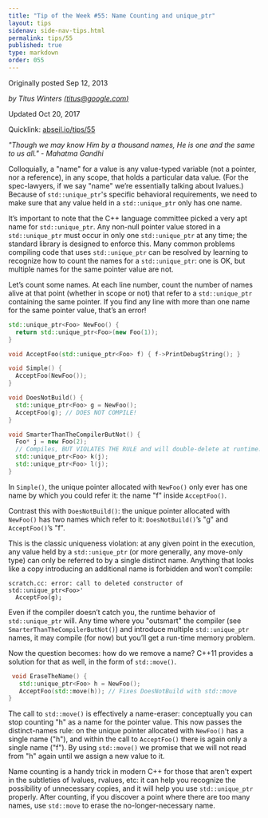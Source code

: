 ```yaml
---
title: "Tip of the Week #55: Name Counting and unique_ptr"
layout: tips
sidenav: side-nav-tips.html
permalink: tips/55
published: true
type: markdown
order: 055
---
```


Originally posted Sep 12, 2013

*by Titus Winters [(titus@google.com)](mailto:titus@google.com)*

Updated Oct 20, 2017

Quicklink: [abseil.io/tips/55](https://abseil.io/tips/55)

*"Though we may know Him by a thousand names, He is one and the same to us
all." - Mahatma Gandhi*

Colloquially, a "name" for a value is any value-typed variable (not a pointer,
nor a reference), in any scope, that holds a particular data value. (For the
spec-lawyers, if we say "name" we’re essentially talking about lvalues.) Because
of `std::unique_ptr`'s specific behavioral requirements, we need to make sure
that any value held in a `std::unique_ptr` only has one name.

It’s important to note that the C++ language committee picked a very apt name
for `std::unique_ptr`. Any non-null pointer value stored in a `std::unique_ptr`
must occur in only one `std::unique_ptr` at any time; the standard library is
designed to enforce this. Many common problems compiling code that uses
`std::unique_ptr` can be resolved by learning to recognize how to count the
names for a `std::unique_ptr`: one is OK, but multiple names for the same
pointer value are not.

Let’s count some names. At each line number, count the number of names alive at
that point (whether in scope or not) that refer to a `std::unique_ptr`
containing the same pointer. If you find any line with more than one name for
the same pointer value, that’s an error!

```c++
std::unique_ptr<Foo> NewFoo() {
  return std::unique_ptr<Foo>(new Foo(1));
}

void AcceptFoo(std::unique_ptr<Foo> f) { f->PrintDebugString(); }

void Simple() {
  AcceptFoo(NewFoo());
}

void DoesNotBuild() {
  std::unique_ptr<Foo> g = NewFoo();
  AcceptFoo(g); // DOES NOT COMPILE!
}

void SmarterThanTheCompilerButNot() {
  Foo* j = new Foo(2);
  // Compiles, BUT VIOLATES THE RULE and will double-delete at runtime.
  std::unique_ptr<Foo> k(j);
  std::unique_ptr<Foo> l(j);
}
```

In `Simple()`, the unique pointer allocated with `NewFoo()` only ever has one
name by which you could refer it: the name "f" inside `AcceptFoo()`.

Contrast this with `DoesNotBuild()`: the unique pointer allocated with
`NewFoo()` has two names which refer to it: `DoesNotBuild()`’s "g" and
`AcceptFoo()`’s "f".

This is the classic uniqueness violation: at any given point in the execution,
any value held by a `std::unique_ptr` (or more generally, any move-only type)
can only be referred to by a single distinct name. Anything that looks like a
copy introducing an additional name is forbidden and won’t compile:

```text
scratch.cc: error: call to deleted constructor of std::unique_ptr<Foo>'
  AcceptFoo(g);
```

Even if the compiler doesn’t catch you, the runtime behavior of
`std::unique_ptr` will. Any time where you "outsmart" the compiler (see
`SmarterThanTheCompilerButNot()`) and introduce multiple `std::unique_ptr`
names, it may compile (for now) but you’ll get a run-time memory problem.

Now the question becomes: how do we remove a name? C++11 provides a solution for
that as well, in the form of `std::move()`.

```c++
 void EraseTheName() {
   std::unique_ptr<Foo> h = NewFoo();
   AcceptFoo(std::move(h)); // Fixes DoesNotBuild with std::move
}
```

The call to `std::move()` is effectively a name-eraser: conceptually you can
stop counting "h" as a name for the pointer value. This now passes the
distinct-names rule: on the unique pointer allocated with `NewFoo()` has a
single name ("h"), and within the call to `AcceptFoo()` there is again only a
single name ("f"). By  using `std::move()` we promise that we will not read
from "h" again until we assign a new value to it.

Name counting is a handy trick in modern C++ for those that aren't expert in the
subtleties of lvalues, rvalues, etc: it can help you recognize the possibility
of unnecessary copies, and it will help you use `std::unique_ptr` properly.
After counting, if you discover a point where there are too many names, use
`std::move` to erase the no-longer-necessary name.
